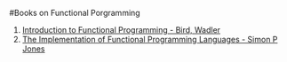 #Books on Functional Porgramming

1. [Introduction to Functional Programming - Bird, Wadler](fp-book-Waldler.pdf)
2. [The Implementation of Functional Programming Languages - Simon P Jones](http://research.microsoft.com/en-us/um/people/simonpj/Papers/slpj-book-1987/)
